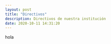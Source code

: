 ```yaml
---
layout: post
title: "Directivos"
description: Directivos de nuestra institución
date: 2020-10-11 14:31:20
---
```

hola
